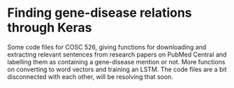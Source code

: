 # Finding gene-disease relations through Keras
Some code files for COSC 526, giving functions for downloading and extracting relevant sentences from research papers on PubMed Central and labelling them as containing a gene-disease mention or not. More functions on converting to word vectors and training an LSTM. 
The code files are a bit disconnected with each other, will be resolving that soon.
